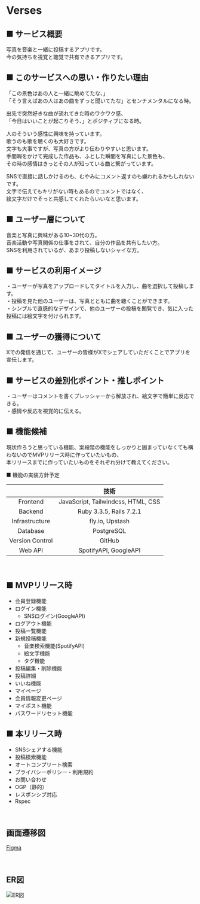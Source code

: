# Verses  
  
 ## ■ サービス概要  
写真を音楽と一緒に投稿するアプリです。  
今の気持ちを視覚と聴覚で共有できるアプリです。  
  
 ## ■ このサービスへの思い・作りたい理由  
  
「この景色はあの人と一緒に眺めてたな、」  
「そう言えばあの人はあの曲をずっと聞いてたな」とセンチメンタルになる時。  
  
出先で突然好きな曲が流れてきた時のワクワク感、  
「今日はいいことが起こりそう、」とポジティブになる時。  
  
人のそういう感性に興味を持っています。  
歌うのも歌を聴くのも大好きです。  
文字も大事ですが、写真の方がより伝わりやすいと思います。  
手間暇をかけて完成した作品も、ふとした瞬間を写真にした景色も、  
その時の感情はきっとその人が知っている曲と繋がっています。  
  
SNSで直接に話しかけるのも、むやみにコメント返すのも嫌われるかもしれないです。  
文字で伝えてもキリがない時もあるのでコメントではなく、  
絵文字だけでそっと共感してくれたらいいなと思います。  
  
 ## ■ ユーザー層について  
音楽と写真に興味がある10~30代の方。  
音楽活動や写真関係の仕事をされて、自分の作品を共有したい方。  
SNSを利用されているが、あまり投稿しないシャイな方。  
  
 ## ■ サービスの利用イメージ  
・ユーザーが写真をアップロードしてタイトルを入力し、曲を選択して投稿します。  
・投稿を見た他のユーザーは、写真とともに曲を聴くことができます。  
・シンプルで直感的なデザインで、他のユーザーの投稿を閲覧でき、気に入った投稿には絵文字を付けられます。  
  
 ## ■ ユーザーの獲得について  
Xでの発信を通じて、ユーザーの皆様がXでシェアしていただくことでアプリを宣伝します。  
  
 ## ■ サービスの差別化ポイント・推しポイント  
・ユーザーはコメントを書くプレッシャーから解放され、絵文字で簡単に反応できる。  
・感情や反応を視覚的に伝える。  
  
 ## ■ 機能候補  
現状作ろうと思っている機能、案段階の機能をしっかりと固まっていなくても構わないのでMVPリリース時に作っていたいもの、  
本リリースまでに作っていたいものをそれぞれ分けて教えてください。  
  
■ 機能の実装方針予定  	

|  | 技術 |
|:-----------:|:------------:|
|Frontend|JavaScript, Tailwindcss, HTML, CSS|
|Backend|Ruby 3.3.5, Rails 7.2.1|
|Infrastructure|fly.io, Upstash|
|Database|PostgreSQL|
|Version Control|GitHub|
|Web API|SpotifyAPI, GoogleAPI|  
<br>

## ■ MVPリリース時  
- 会員登録機能
- ログイン機能  
  - SNSログイン(GoogleAPI)  
- ログアウト機能
- 投稿一覧機能
- 新規投稿機能
  - 音楽検索機能(SpotifyAPI)
  - 絵文字機能
  - タグ機能
- 投稿編集・削除機能
- 投稿詳細
- いいね機能
- マイページ
- 会員情報変更ページ
- マイポスト機能
- パスワードリセット機能  
  
## ■ 本リリース時  
- SNSシェアする機能  
- 投稿検索機能  
- オートコンプリート検索  
- プライバシーポリシー・利用規約　　
- お問い合わせ　　
- OGP（静的）　　
- レスポンシブ対応  　
- Rspec

<br>

## 画面遷移図  
[Figma](https://www.figma.com/design/TzTv7FDIYN7R1reTDoCX4H/%E7%94%BB%E9%9D%A2%E9%81%B7%E7%A7%BB%E5%9B%B3?node-id=0-1&node-type=canvas&t=EQ6WUfPjyejrGv1y-0)
  
<br>

## ER図
<img src="https://i.gyazo.com/fc8a6cb0de9673c9a4523370260c9a7e.png" alt="ER図">  

